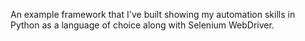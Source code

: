 An example framework that I've built showing my automation skills in Python as a language of choice along with Selenium WebDriver.
